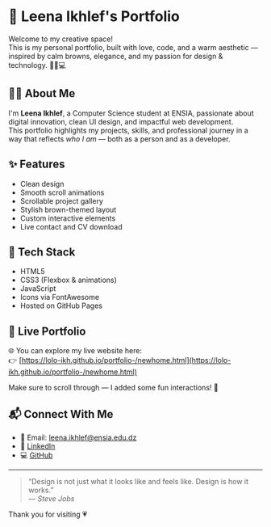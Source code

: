 # 🌸 Leena Ikhlef's Portfolio

Welcome to my creative space!  
This is my personal portfolio, built with love, code, and a warm aesthetic — inspired by calm browns, elegance, and my passion for design & technology. 🧠🎨💻

## 👩‍💻 About Me

I'm **Leena Ikhlef**, a Computer Science student at ENSIA, passionate about digital innovation, clean UI design, and impactful web development.  
This portfolio highlights my projects, skills, and professional journey in a way that reflects *who I am* — both as a person and as a developer.

## ✨ Features

- Clean design
- Smooth scroll animations
- Scrollable project gallery
- Stylish brown-themed layout
- Custom interactive elements
- Live contact and CV download

## 📂 Tech Stack

- HTML5
- CSS3 (Flexbox & animations)
- JavaScript
- Icons via FontAwesome
- Hosted on GitHub Pages

## 🚀 Live Portfolio

🌐 You can explore my live website here:  
👉 [https://lolo-ikh.github.io/portfolio-/newhome.html](https://lolo-ikh.github.io/portfolio-/newhome.html)

Make sure to scroll through — I added some fun interactions! 🤎

## 📬 Connect With Me

- 📧 Email: [leena.ikhlef@ensia.edu.dz](mailto:leena.ikhlef@ensia.edu.dz)
- 💼 [LinkedIn](https://www.linkedin.com/in/leena-ikhlef/)
- 💻 [GitHub](https://github.com/lolo-ikh)

---

> “Design is not just what it looks like and feels like. Design is how it works.”  
> — *Steve Jobs*

Thank you for visiting 💗
